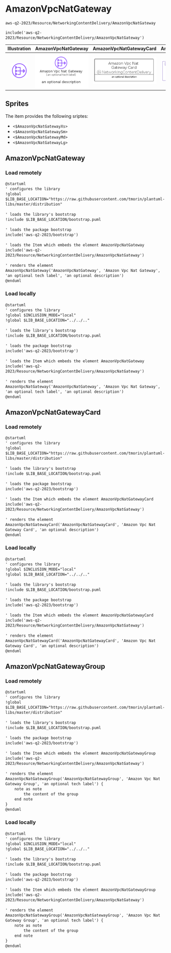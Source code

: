 # AmazonVpcNatGateway


```text
aws-q2-2023/Resource/NetworkingContentDelivery/AmazonVpcNatGateway
```

```text
include('aws-q2-2023/Resource/NetworkingContentDelivery/AmazonVpcNatGateway')
```



| Illustration | AmazonVpcNatGateway | AmazonVpcNatGatewayCard | AmazonVpcNatGatewayGroup |
| :---: | :---: | :---: | :---: |
| ![illustration for Illustration](../../../aws-q2-2023/Resource/NetworkingContentDelivery/AmazonVpcNatGateway.png) | ![illustration for AmazonVpcNatGateway](../../../aws-q2-2023/Resource/NetworkingContentDelivery/AmazonVpcNatGateway.Local.png) | ![illustration for AmazonVpcNatGatewayCard](../../../aws-q2-2023/Resource/NetworkingContentDelivery/AmazonVpcNatGatewayCard.Local.png) | ![illustration for AmazonVpcNatGatewayGroup](../../../aws-q2-2023/Resource/NetworkingContentDelivery/AmazonVpcNatGatewayGroup.Local.png) |



## Sprites
The item provides the following sriptes:

- `<$AmazonVpcNatGatewayXs>`
- `<$AmazonVpcNatGatewaySm>`
- `<$AmazonVpcNatGatewayMd>`
- `<$AmazonVpcNatGatewayLg>`





## AmazonVpcNatGateway

### Load remotely
```plantuml
@startuml
' configures the library
!global $LIB_BASE_LOCATION="https://raw.githubusercontent.com/tmorin/plantuml-libs/master/distribution"

' loads the library's bootstrap
!include $LIB_BASE_LOCATION/bootstrap.puml

' loads the package bootstrap
include('aws-q2-2023/bootstrap')

' loads the Item which embeds the element AmazonVpcNatGateway
include('aws-q2-2023/Resource/NetworkingContentDelivery/AmazonVpcNatGateway')

' renders the element
AmazonVpcNatGateway('AmazonVpcNatGateway', 'Amazon Vpc Nat Gateway', 'an optional tech label', 'an optional description')
@enduml
```

### Load locally
```plantuml
@startuml
' configures the library
!global $INCLUSION_MODE="local"
!global $LIB_BASE_LOCATION="../../.."

' loads the library's bootstrap
!include $LIB_BASE_LOCATION/bootstrap.puml

' loads the package bootstrap
include('aws-q2-2023/bootstrap')

' loads the Item which embeds the element AmazonVpcNatGateway
include('aws-q2-2023/Resource/NetworkingContentDelivery/AmazonVpcNatGateway')

' renders the element
AmazonVpcNatGateway('AmazonVpcNatGateway', 'Amazon Vpc Nat Gateway', 'an optional tech label', 'an optional description')
@enduml
```

## AmazonVpcNatGatewayCard

### Load remotely
```plantuml
@startuml
' configures the library
!global $LIB_BASE_LOCATION="https://raw.githubusercontent.com/tmorin/plantuml-libs/master/distribution"

' loads the library's bootstrap
!include $LIB_BASE_LOCATION/bootstrap.puml

' loads the package bootstrap
include('aws-q2-2023/bootstrap')

' loads the Item which embeds the element AmazonVpcNatGatewayCard
include('aws-q2-2023/Resource/NetworkingContentDelivery/AmazonVpcNatGateway')

' renders the element
AmazonVpcNatGatewayCard('AmazonVpcNatGatewayCard', 'Amazon Vpc Nat Gateway Card', 'an optional description')
@enduml
```

### Load locally
```plantuml
@startuml
' configures the library
!global $INCLUSION_MODE="local"
!global $LIB_BASE_LOCATION="../../.."

' loads the library's bootstrap
!include $LIB_BASE_LOCATION/bootstrap.puml

' loads the package bootstrap
include('aws-q2-2023/bootstrap')

' loads the Item which embeds the element AmazonVpcNatGatewayCard
include('aws-q2-2023/Resource/NetworkingContentDelivery/AmazonVpcNatGateway')

' renders the element
AmazonVpcNatGatewayCard('AmazonVpcNatGatewayCard', 'Amazon Vpc Nat Gateway Card', 'an optional description')
@enduml
```

## AmazonVpcNatGatewayGroup

### Load remotely
```plantuml
@startuml
' configures the library
!global $LIB_BASE_LOCATION="https://raw.githubusercontent.com/tmorin/plantuml-libs/master/distribution"

' loads the library's bootstrap
!include $LIB_BASE_LOCATION/bootstrap.puml

' loads the package bootstrap
include('aws-q2-2023/bootstrap')

' loads the Item which embeds the element AmazonVpcNatGatewayGroup
include('aws-q2-2023/Resource/NetworkingContentDelivery/AmazonVpcNatGateway')

' renders the element
AmazonVpcNatGatewayGroup('AmazonVpcNatGatewayGroup', 'Amazon Vpc Nat Gateway Group', 'an optional tech label') {
    note as note
        the content of the group
    end note
}
@enduml
```

### Load locally
```plantuml
@startuml
' configures the library
!global $INCLUSION_MODE="local"
!global $LIB_BASE_LOCATION="../../.."

' loads the library's bootstrap
!include $LIB_BASE_LOCATION/bootstrap.puml

' loads the package bootstrap
include('aws-q2-2023/bootstrap')

' loads the Item which embeds the element AmazonVpcNatGatewayGroup
include('aws-q2-2023/Resource/NetworkingContentDelivery/AmazonVpcNatGateway')

' renders the element
AmazonVpcNatGatewayGroup('AmazonVpcNatGatewayGroup', 'Amazon Vpc Nat Gateway Group', 'an optional tech label') {
    note as note
        the content of the group
    end note
}
@enduml
```

